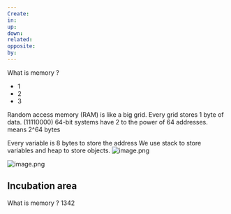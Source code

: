 ```yaml
---
Create: 
in: 
up: 
down: 
related: 
opposite: 
by:
---
```

What is memory
?
- 1
- 2
- 3

Random access memory (RAM) is like a big grid.
Every grid stores 1 byte of data. (11110000)
64-bit systems have 2 to the power of 64 addresses.
means 2^64 bytes

Every variable is 8 bytes to store the address
We use stack to store variables and heap to store objects.
![image.png](https://obsidianpicture-1320276993.cos.ap-hongkong.myqcloud.com/Obsidian/Picture/202404221604151.png)

![image.png](https://obsidianpicture-1320276993.cos.ap-hongkong.myqcloud.com/Obsidian/Picture/202404221632166.png)

## Incubation area

What is memory
?
1342
